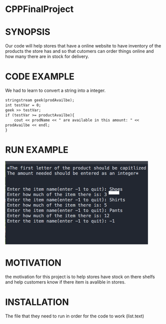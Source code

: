 # CPPFinalProject




# SYNOPSIS

Our code will help stores that have a online website to have inventory of the products the store has and so that 
cutomers can order things online and how many there are in stock for delivery.


# CODE EXAMPLE	
We had to learn to convert a string into a integer.
```
stringstream geek(prodAvailbe);
int testVar = 0;
geek >> testVar;
if (testVar >= productAvailbe){
	cout << prodName << " are available in this amount: " << prodAvailbe << endl;
}
```


# RUN EXAMPLE 
<img src="example.png" />


# MOTIVATION
the motivation for this project is to help stores have stock on there shelfs and help customers 
know if there item is avalible in stores.


# INSTALLATION
The file that they need to run in order for the code to work (list.text)



